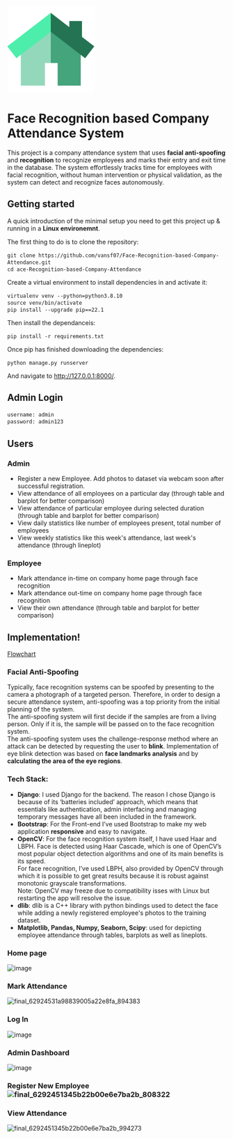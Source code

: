 <img src="/recognition_system/static/images/home.png" alt="drawing" width="200"/>


# Face Recognition based Company Attendance System
<!-- > Additional information or tagline
 -->
This project is a company attendance system that uses <b>facial anti-spoofing</b> and <b>recognition</b> to recognize employees and marks their entry and exit time in the database. The system effortlessly tracks time for employees with facial recognition, without human intervention or physical validation, as the system can detect and recognize faces autonomously.

## Getting started

A quick introduction of the minimal setup you need to get this project up & running in a <b>Linux environemnt</b>.

The first thing to do is to clone the repository:
```shell
git clone https://github.com/vansf07/Face-Recognition-based-Company-Attendance.git
cd ace-Recognition-based-Company-Attendance
```
Create a virtual environment to install dependencies in and activate it:
```shell
virtualenv venv --python=python3.8.10 
source venv/bin/activate 
pip install --upgrade pip==22.1 
```
Then install the dependanceis:
```shell
pip install -r requirements.txt 
```
Once pip has finished downloading the dependencies:
```shell
python manage.py runserver
```
And navigate to http://127.0.0.1:8000/.

## Admin Login
```bash
username: admin
password: admin123
```


## Users

### Admin
* Register a new Employee. Add photos to dataset via webcam soon after successful registration.
* View attendance of all employees on a particular day (through table and barplot for better comparison)
* View attendance of particular employee during selected duration (through table and barplot for better comparison)
* View daily statistics like number of employees present, total number of employees
* View weekly statistics like this week's attendance, last week's attendance (through lineplot)

### Employee
* Mark attendance in-time on company home page through face recognition
* Mark attendance out-time on company home page through face recognition
* View their own attendance (through table and barplot for better comparison)


## Implementation!
[Flowchart](https://user-images.githubusercontent.com/75719373/170851759-29924808-e721-40f8-a3f2-816b1c2ebb71.png) 

### Facial Anti-Spoofing
Typically, face recognition systems can be spoofed by presenting to the camera a photograph of a targeted person. Therefore, in order to design a secure attendance system, anti-spoofing was a top priority from the initial planning of the system.  
The anti-spoofing system will first decide if the samples are from a living person. Only if it is, the sample will be passed on to the face recognition system.  
The anti-spoofing system uses the challenge-response method where an attack can be detected by requesting the user to <b>blink</b>. Implementation of eye blink detection was based on <b>face landmarks analysis</b> and by <b>calculating the area of the eye regions</b>.

### Tech Stack:
* <b>Django</b>: I used Django for the backend. The reason I chose Django is because of its ‘batteries included’ approach, which means that essentials like authentication, admin interfacing and managing temporary messages have all been included in the framework.
* <b>Bootstrap</b>: For the Front-end I’ve used Bootstrap to make my web application <b>responsive</b> and easy to navigate. 
* <b>OpenCV</b>: For the face recognition system itself, I have used Haar and LBPH. Face is detected using Haar Cascade, which is one of OpenCV’s most popular object detection algorithms and one of its main benefits is its speed.  
For face recognition, I’ve used LBPH, also provided by OpenCV through which it is possible to get great results because it is robust against monotonic grayscale transformations.  
Note: OpenCV may freeze due to compatibility isses with Linux but restarting the app will resolve the issue. 
* <b>dlib</b>: dlib is a C++ library with python bindings used to detect the face while adding a newly registered employee's photos to the training dataset. 
* <b>Matplotlib, Pandas, Numpy, Seaborn, Scipy</b>:  used for depicting employee attendance through tables, barplots as well as lineplots.

### Home page
![image](https://user-images.githubusercontent.com/75719373/170852010-60950903-b0d1-4827-8e1d-2f004b66abbc.png)
### Mark Attendance
![final_62924531a98839005a22e8fa_894383](https://user-images.githubusercontent.com/75719373/170853298-954f892e-ba00-4253-82a0-6447613cbacd.gif)
### Log In
![image](https://user-images.githubusercontent.com/75719373/170852026-e8aa903a-9d44-48ed-8ebb-d01cbe501e69.png)
### Admin Dashboard
![image](https://user-images.githubusercontent.com/75719373/170852043-a32574fd-1c2e-4731-8fbb-1220473caab4.png)
### Register New Employee![final_6292451345b22b00e6e7ba2b_808322](https://user-images.githubusercontent.com/75719373/170852302-77732d30-ee09-42ca-82ae-de41bf7b989a.gif)
### View Attendance
![final_6292451345b22b00e6e7ba2b_994273](https://user-images.githubusercontent.com/75719373/170853290-9d03cbed-d324-4176-a703-0d3e07853767.gif)

